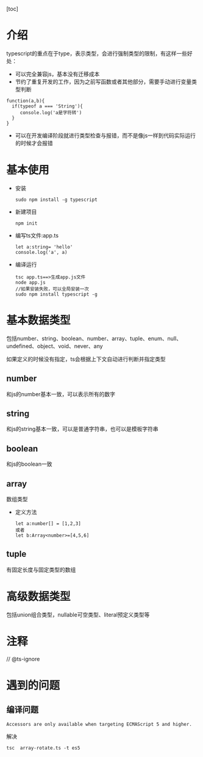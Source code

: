[toc]

# 介绍

typescript的重点在于type，表示类型，会进行强制类型的限制，有这样一些好处：

+ 可以完全兼容js，基本没有迁移成本
+ 节约了重复开发的工作，因为之前写函数或者其他部分，需要手动进行变量类型判断

```
function(a,b){
  if(typeof a === 'String'){
     console.log('a是字符转')
  }
}
```

+ 可以在开发编译阶段就进行类型检查与报错，而不是像js一样到代码实际运行的时候才会报错

# 基本使用

+ 安装

  ```
  sudo npm install -g typescript
  ```

+ 新建项目

  ```
  npm init 
  ```

+ 编写ts文件:app.ts

  ```
  let a:string= 'hello'
  console.log('a', a)
  ```

+ 编译运行

  ```
  tsc app.ts==>生成app.js文件
  node app.js
  //如果安装失败，可以全局安装一次
  sudo npm install typescript -g 
  ```

# 基本数据类型

包括number、string、boolean、number、array、tuple、enum、null、undefined、object、void、never、any

如果定义的时候没有指定，ts会根据上下文自动进行判断并指定类型

## number

和js的number基本一致，可以表示所有的数字

## string

和js的string基本一致，可以是普通字符串，也可以是模板字符串

## boolean

和js的boolean一致

## array

数组类型

+ 定义方法

  ```
  let a:number[] = [1,2,3]
  或者
  let b:Array<number>=[4,5,6]
  ```

## tuple

有固定长度与固定类型的数组



# 高级数据类型

包括union组合类型，nullable可空类型、literal预定义类型等



# 注释

// @ts-ignore



# 遇到的问题

## 编译问题

```
Accessors are only available when targeting ECMAScript 5 and higher.
```

解决

```
tsc  array-rotate.ts -t es5
```



